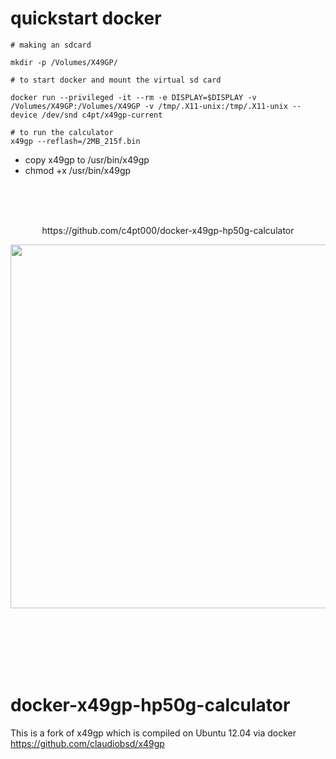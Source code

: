 # quickstart docker

```
# making an sdcard

mkdir -p /Volumes/X49GP/

# to start docker and mount the virtual sd card

docker run --privileged -it --rm -e DISPLAY=$DISPLAY -v /Volumes/X49GP:/Volumes/X49GP -v /tmp/.X11-unix:/tmp/.X11-unix --device /dev/snd c4pt/x49gp-current 

# to run the calculator
x49gp --reflash=/2MB_215f.bin
```

* copy x49gp to /usr/bin/x49gp
* chmod +x /usr/bin/x49gp



<br>
<br>
<br>
<p align="center">https://github.com/c4pt000/docker-x49gp-hp50g-calculator</p>
<p align="center"><img src="https://raw.githubusercontent.com/c4pt000/docker-x49gp-hp50g-calculator/master/hp50g.png" width="582"></p>


<br>
<br>
<br>
<br>
<br>



# docker-x49gp-hp50g-calculator
This is a fork of x49gp which is compiled on Ubuntu 12.04 via docker 
https://github.com/claudiobsd/x49gp

